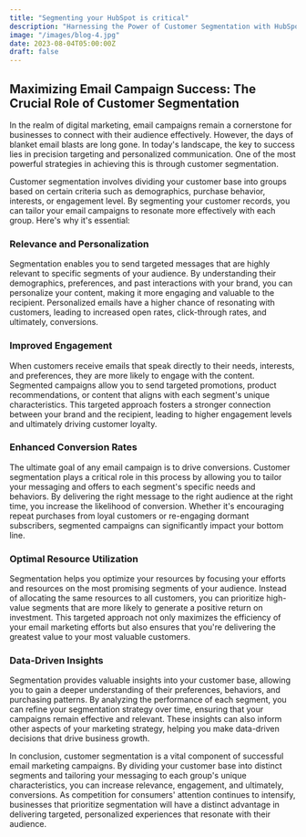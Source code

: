 ```yaml
---
title: "Segmenting your HubSpot is critical"
description: "Harnessing the Power of Customer Segmentation with HubSpot: Elevate Your Email Campaigns"
image: "/images/blog-4.jpg"
date: 2023-08-04T05:00:00Z
draft: false
---
```


## Maximizing Email Campaign Success: The Crucial Role of Customer Segmentation

In the realm of digital marketing, email campaigns remain a cornerstone for businesses to connect with their audience effectively. However, the days of blanket email blasts are long gone. In today's landscape, the key to success lies in precision targeting and personalized communication. One of the most powerful strategies in achieving this is through customer segmentation.

Customer segmentation involves dividing your customer base into groups based on certain criteria such as demographics, purchase behavior, interests, or engagement level. By segmenting your customer records, you can tailor your email campaigns to resonate more effectively with each group. Here's why it's essential:

### Relevance and Personalization

Segmentation enables you to send targeted messages that are highly relevant to specific segments of your audience. By understanding their demographics, preferences, and past interactions with your brand, you can personalize your content, making it more engaging and valuable to the recipient. Personalized emails have a higher chance of resonating with customers, leading to increased open rates, click-through rates, and ultimately, conversions.

### Improved Engagement

When customers receive emails that speak directly to their needs, interests, and preferences, they are more likely to engage with the content. Segmented campaigns allow you to send targeted promotions, product recommendations, or content that aligns with each segment's unique characteristics. This targeted approach fosters a stronger connection between your brand and the recipient, leading to higher engagement levels and ultimately driving customer loyalty.

### Enhanced Conversion Rates

The ultimate goal of any email campaign is to drive conversions. Customer segmentation plays a critical role in this process by allowing you to tailor your messaging and offers to each segment's specific needs and behaviors. By delivering the right message to the right audience at the right time, you increase the likelihood of conversion. Whether it's encouraging repeat purchases from loyal customers or re-engaging dormant subscribers, segmented campaigns can significantly impact your bottom line.

### Optimal Resource Utilization

Segmentation helps you optimize your resources by focusing your efforts and resources on the most promising segments of your audience. Instead of allocating the same resources to all customers, you can prioritize high-value segments that are more likely to generate a positive return on investment. This targeted approach not only maximizes the efficiency of your email marketing efforts but also ensures that you're delivering the greatest value to your most valuable customers.

### Data-Driven Insights

Segmentation provides valuable insights into your customer base, allowing you to gain a deeper understanding of their preferences, behaviors, and purchasing patterns. By analyzing the performance of each segment, you can refine your segmentation strategy over time, ensuring that your campaigns remain effective and relevant. These insights can also inform other aspects of your marketing strategy, helping you make data-driven decisions that drive business growth.

In conclusion, customer segmentation is a vital component of successful email marketing campaigns. By dividing your customer base into distinct segments and tailoring your messaging to each group's unique characteristics, you can increase relevance, engagement, and ultimately, conversions. As competition for consumers' attention continues to intensify, businesses that prioritize segmentation will have a distinct advantage in delivering targeted, personalized experiences that resonate with their audience.
